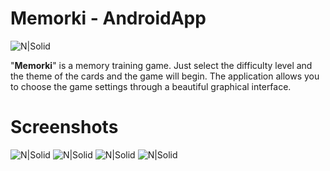 # Memorki - AndroidApp

![N|Solid](https://i.imgur.com/0lUG7NG.png) 

"**Memorki**" is a memory training game. Just select the difficulty level and the theme of the cards and the game will begin.
The application allows you to choose the game settings through a beautiful graphical interface.

# Screenshots

![N|Solid](https://i.imgur.com/82Vc2pS.jpg) ![N|Solid](https://i.imgur.com/lltgI4r.jpg) 
![N|Solid](https://i.imgur.com/P6bcf1J.jpg) ![N|Solid](https://i.imgur.com/opBeimx.png) 


